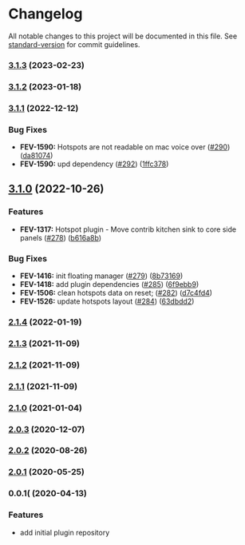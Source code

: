 # Changelog

All notable changes to this project will be documented in this file. See [standard-version](https://github.com/conventional-changelog/standard-version) for commit guidelines.

### [3.1.3](https://github.com/kaltura/playkit-js-hotspots/compare/v3.1.2...v3.1.3) (2023-02-23)

### [3.1.2](https://github.com/kaltura/playkit-js-hotspots/compare/v3.1.1...v3.1.2) (2023-01-18)

### [3.1.1](https://github.com/kaltura/playkit-js-hotspots/compare/v3.1.0...v3.1.1) (2022-12-12)


### Bug Fixes

* **FEV-1590:** Hotspots are not readable on mac voice over ([#290](https://github.com/kaltura/playkit-js-hotspots/issues/290)) ([da81074](https://github.com/kaltura/playkit-js-hotspots/commit/da81074921fb9b9720d674cf09f298d956df347f))
* **FEV-1590:** upd dependency ([#292](https://github.com/kaltura/playkit-js-hotspots/issues/292)) ([1ffc378](https://github.com/kaltura/playkit-js-hotspots/commit/1ffc378666ca8f9dfd71bdbcbefc7d115e175984))

## [3.1.0](https://github.com/kaltura/playkit-js-hotspots/compare/v2.1.4...v3.1.0) (2022-10-26)


### Features

* **FEV-1317:** Hotspot plugin - Move contrib kitchen sink to core side panels ([#278](https://github.com/kaltura/playkit-js-hotspots/issues/278)) ([b616a8b](https://github.com/kaltura/playkit-js-hotspots/commit/b616a8ba96f94cc0b83c313e89bad65871e486c3))


### Bug Fixes

* **FEV-1416:** init floating manager ([#279](https://github.com/kaltura/playkit-js-hotspots/issues/279)) ([8b73169](https://github.com/kaltura/playkit-js-hotspots/commit/8b731690023450743c78c38ce923bd6db03f86b6))
* **FEV-1418:** add plugin dependencies ([#285](https://github.com/kaltura/playkit-js-hotspots/issues/285)) ([6f9ebb9](https://github.com/kaltura/playkit-js-hotspots/commit/6f9ebb9e11b90403e718b1ad44b4b83867a98e83))
* **FEV-1506:** clean hotspots data on reset; ([#282](https://github.com/kaltura/playkit-js-hotspots/issues/282)) ([d7c4fd4](https://github.com/kaltura/playkit-js-hotspots/commit/d7c4fd4096dc6ef19955d06add3ac35025ec82ab))
* **FEV-1526:** update hotspots layout ([#284](https://github.com/kaltura/playkit-js-hotspots/issues/284)) ([63dbdd2](https://github.com/kaltura/playkit-js-hotspots/commit/63dbdd24d35c174e9ffde541fac53ccaa568cab1))

### [2.1.4](https://github.com/kaltura/playkit-js-hotspots/compare/v2.1.3...v2.1.4) (2022-01-19)

### [2.1.3](https://github.com/kaltura/playkit-js-hotspots/compare/v2.1.2...v2.1.3) (2021-11-09)

### [2.1.2](https://github.com/kaltura/playkit-js-hotspots/compare/v2.1.1...v2.1.2) (2021-11-09)

### [2.1.1](https://github.com/kaltura/playkit-js-hotspots/compare/v2.1.0...v2.1.1) (2021-11-09)

### [2.1.0](https://github.com/kaltura/playkit-js-hotspots/compare/v2.0.3...v2.1.0) (2021-01-04)

### [2.0.3](https://github.com/kaltura/playkit-js-hotspots/compare/v2.0.2...v2.0.3) (2020-12-07)

### [2.0.2](https://github.com/kaltura/playkit-js-hotspots/compare/v2.0.1...v2.0.2) (2020-08-26)

### [2.0.1](https://github.com/kaltura/playkit-js-hotspots/compare/v2.0.0...v2.0.1) (2020-05-25)

### 0.0.1( (2020-04-13)


### Features

* add initial plugin repository
